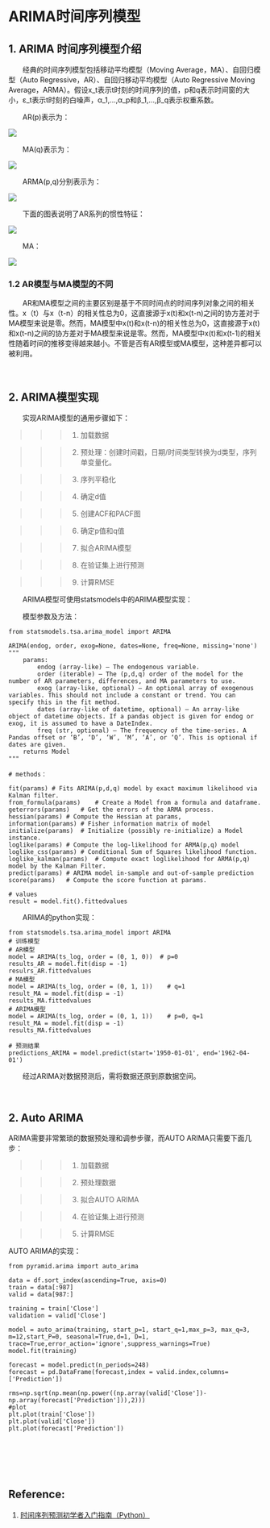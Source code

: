 # ARIMA时间序列模型

## 1. ARIMA 时间序列模型介绍

&emsp;&emsp;经典的时间序列模型包括移动平均模型（Moving Average，MA）、自回归模型（Auto Regressive，AR）、自回归移动平均模型（Auto Regressive Moving Average，ARMA）。假设x_t表示t时刻的时间序列的值，p和q表示时间窗的大小，ε_t表示t时刻的白噪声，α_1,…,α_p和β_1,…,β_q表示权重系数。

&emsp;&emsp;AR(p)表示为：

![](https://upload-images.jianshu.io/upload_images/10947003-a1473ca3666ba125.png?imageMogr2/auto-orient/strip%7CimageView2/2/w/200)

&emsp;&emsp;MA(q)表示为：

![](https://upload-images.jianshu.io/upload_images/10947003-ae0cb30bb1678bde.png?imageMogr2/auto-orient/strip%7CimageView2/2/w/200)

&emsp;&emsp;ARMA(p,q)分别表示为：

![](https://upload-images.jianshu.io/upload_images/10947003-9dc20c2176de80f5.png?imageMogr2/auto-orient/strip%7CimageView2/2/w/200)

&emsp;&emsp;下面的图表说明了AR系列的惯性特征：

![](https://upload-images.jianshu.io/upload_images/10947003-044be34937f700f0.png?imageMogr2/auto-orient/strip%7CimageView2/2/w/600)

&emsp;&emsp;MA：

![](https://upload-images.jianshu.io/upload_images/10947003-8ccc170f3ac3fb63.png?imageMogr2/auto-orient/strip%7CimageView2/2/w/600)

### 1.2 AR模型与MA模型的不同

&emsp;&emsp;AR和MA模型之间的主要区别是基于不同时间点的时间序列对象之间的相关性。x（t）与x（t-n）的相关性总为0，这直接源于x(t)和x(t-n)之间的协方差对于MA模型来说是零。然而，MA模型中x(t)和x(t-n)的相关性总为0，这直接源于x(t)和x(t-n)之间的协方差对于MA模型来说是零。然而，MA模型中x(t)和x(t-1)的相关性随着时间的推移变得越来越小。不管是否有AR模型或MA模型，这种差异都可以被利用。

<br>

## 2. ARIMA模型实现

&emsp;&emsp;实现ARIMA模型的通用步骤如下：

>>> 1. 加载数据

>>> 2. 预处理：创建时间戳，日期/时间类型转换为d类型，序列单变量化。

>>> 3. 序列平稳化

>>> 4. 确定d值

>>> 5. 创建ACF和PACF图

>>> 6. 确定p值和q值

>>> 7. 拟合ARIMA模型

>>> 8. 在验证集上进行预测

>>> 9. 计算RMSE

&emsp;&emsp;ARIMA模型可使用statsmodels中的ARIMA模型实现：

&emsp;&emsp;模型参数及方法：

```python3
from statsmodels.tsa.arima_model import ARIMA

ARIMA(endog, order, exog=None, dates=None, freq=None, missing='none')
"""
    params:
        endog (array-like) – The endogenous variable.
        order (iterable) – The (p,d,q) order of the model for the number of AR parameters, differences, and MA parameters to use.
        exog (array-like, optional) – An optional array of exogenous variables. This should not include a constant or trend. You can specify this in the fit method.
        dates (array-like of datetime, optional) – An array-like object of datetime objects. If a pandas object is given for endog or exog, it is assumed to have a DateIndex.
        freq (str, optional) – The frequency of the time-series. A Pandas offset or ‘B’, ‘D’, ‘W’, ‘M’, ‘A’, or ‘Q’. This is optional if dates are given.
    returns Model
"""

# methods：

fit(params)	# Fits ARIMA(p,d,q) model by exact maximum likelihood via Kalman filter.
from_formula(params)	# Create a Model from a formula and dataframe.
geterrors(params)	# Get the errors of the ARMA process.
hessian(params) # Compute the Hessian at params,
information(params)	# Fisher information matrix of model
initialize(params)	# Initialize (possibly re-initialize) a Model instance.
loglike(params)	# Compute the log-likelihood for ARMA(p,q) model
loglike_css(params)	# Conditional Sum of Squares likelihood function.
loglike_kalman(params)	# Compute exact loglikelihood for ARMA(p,q) model by the Kalman Filter.
predict(params)	# ARIMA model in-sample and out-of-sample prediction
score(params)	# Compute the score function at params.

# values
result = model.fit().fittedvalues
```

&emsp;&emsp;ARIMA的python实现：

```python3
from statsmodels.tsa.arima_model import ARIMA
# 训练模型
# AR模型
model = ARIMA(ts_log, order = (0, 1, 0))  # p=0
results_AR = model.fit(disp = -1)
resulrs_AR.fittedvalues
# MA模型
model = ARIMA(ts_log, order = (0, 1, 1))    # q=1
result_MA = model.fit(disp = -1)
results_MA.fittedvalues
# ARIMA模型
model = ARIMA(ts_log, order = (0, 1, 1))    # p=0, q=1
result_MA = model.fit(disp = -1)
results_MA.fittedvalues

# 预测结果
predictions_ARIMA = model.predict(start='1950-01-01', end='1962-04-01')
```

&emsp;&emsp;经过ARIMA对数据预测后，需将数据还原到原数据空间。

<br>

## 2. Auto ARIMA

ARIMA需要非常繁琐的数据预处理和调参步骤，而AUTO ARIMA只需要下面几步：

>>> 1. 加载数据

>>> 2. 预处理数据

>>> 3. 拟合AUTO ARIMA

>>> 4. 在验证集上进行预测

>>> 5. 计算RMSE

AUTO ARIMA的实现：

```python3
from pyramid.arima import auto_arima

data = df.sort_index(ascending=True, axis=0)
train = data[:987]
valid = data[987:]

training = train['Close']
validation = valid['Close']

model = auto_arima(training, start_p=1, start_q=1,max_p=3, max_q=3, m=12,start_P=0, seasonal=True,d=1, D=1, trace=True,error_action='ignore',suppress_warnings=True)
model.fit(training)

forecast = model.predict(n_periods=248)
forecast = pd.DataFrame(forecast,index = valid.index,columns=['Prediction'])

rms=np.sqrt(np.mean(np.power((np.array(valid['Close'])-np.array(forecast['Prediction'])),2)))
#plot
plt.plot(train['Close'])
plt.plot(valid['Close'])
plt.plot(forecast['Prediction'])
```

<br>
<br>
<br>
<br>

## Reference:

1. [时间序列预测初学者入门指南（Python）](https://github.com/IngridLiu/Notebook/blob/master/%E6%97%B6%E9%97%B4%E5%BA%8F%E5%88%97%E5%88%86%E6%9E%90%E5%AD%A6%E4%B9%A0%E7%AC%94%E8%AE%B0/1.%20%E6%97%B6%E9%97%B4%E5%BA%8F%E5%88%97%E9%A2%84%E6%B5%8B%E5%88%9D%E5%AD%A6%E8%80%85%E5%85%A5%E9%97%A8%E6%8C%87%E5%8D%97%EF%BC%88Python%EF%BC%89.md)

